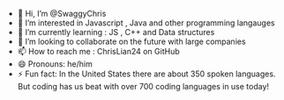 - 👋 Hi, I’m @SwaggyChris
- 👀 I’m interested in Javascript , Java and other programming langauges
- 🌱 I’m currently learning : JS , C++ and Data structures 
- 💞️ I’m looking to collaborate on the future with large companies 
- 📫 How to reach me : ChrisLian24 on GitHub
- 😄 Pronouns: he/him 
- ⚡ Fun fact: In the United States there are about 350 spoken languages. But coding has us beat with over 700 coding languages in use today!

<!---
ChrisLian24/ChrisLian24 is a ✨ special ✨ repository because its `README.md` (this file) appears on your GitHub profile.
You can click the Preview link to take a look at your changes.
--->
